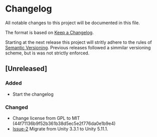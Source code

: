 # Changelog

All notable changes to this project will be documented in this file.

The format is based on [Keep a Changelog](https://keepachangelog.com/en/1.0.0/).

Starting at the next release this project will stritly adhere to the rules of [Semantic Versioning](https://semver.org/spec/v2.0.0.html).
Previous releases followed a simmilar versioning scheme, but is was not strictly enforced.

## [Unreleased]
### Added
- Start the changelog
### Changed
- Change license from GPL to MIT (44f71136b9f52b361b38d5ec5e2f776da0e1b9e4)
- [Issue-2] Migrate from Unity 3.3.1 to Unity 5.11.1.

[Issue-2]: https://github.com/phirSOFT/SettingsService.Unity/issues/2